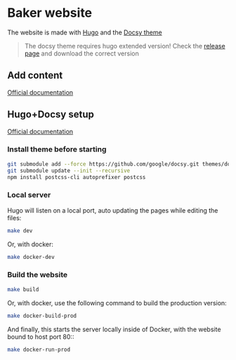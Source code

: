 # Baker website

The website is made with [Hugo](https://gohugo.io/) and the [Docsy theme](https://github.com/google/docsy)

> The docsy theme requires hugo extended version! Check the [release page](https://github.com/gohugoio/hugo/releases)
> and download the correct version

## Add content

[Official documentation](https://www.docsy.dev/docs/adding-content/content/)

## Hugo+Docsy setup

[Official documentation](https://www.docsy.dev/docs/getting-started/)

### Install theme before starting

```sh
git submodule add --force https://github.com/google/docsy.git themes/docsy
git submodule update --init --recursive
npm install postcss-cli autoprefixer postcss
```

### Local server

Hugo will listen on a local port, auto updating the pages while editing the files:

```sh
make dev
```

Or, with docker: 

```sh
make docker-dev
```

### Build the website

```sh
make build
```

Or, with docker, use the following command to build the production version:

```sh
make docker-build-prod
```

And finally, this starts the server locally inside of Docker, with the website bound to host port 80::

```sh
make docker-run-prod
```
